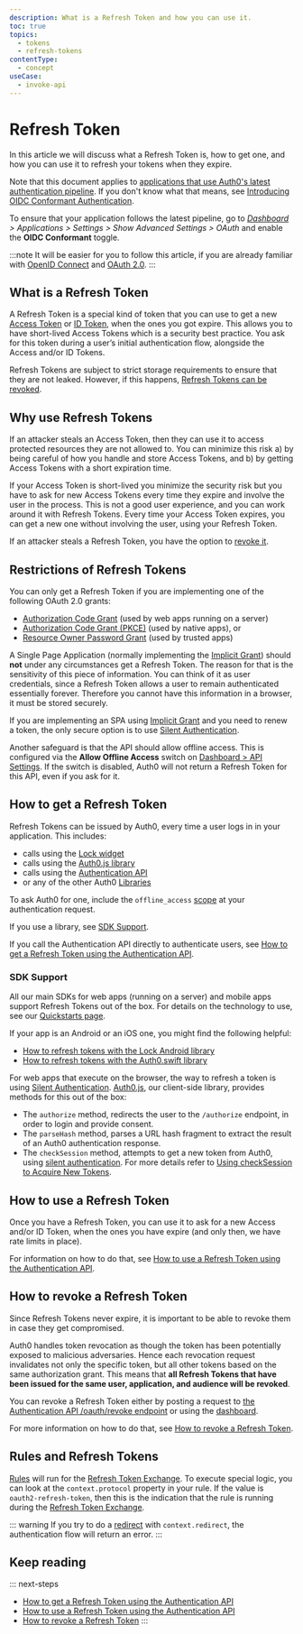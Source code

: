 ```yaml
---
description: What is a Refresh Token and how you can use it.
toc: true
topics:
  - tokens
  - refresh-tokens
contentType:
  - concept
useCase:
  - invoke-api
---
```


# Refresh Token

In this article we will discuss what a Refresh Token is, how to get one, and how you can use it to refresh your tokens when they expire.

Note that this document applies to [applications that use Auth0's latest authentication pipeline](/api-auth/tutorials/adoption/oidc-conformant). If you don't know what that means, see [Introducing OIDC Conformant Authentication](/api-auth/intro).

To ensure that your application follows the latest pipeline, go to *[Dashboard](${manage_url}) > Applications > Settings > Show Advanced Settings > OAuth* and enable the **OIDC Conformant** toggle.

:::note
It will be easier for you to follow this article, if you are already familiar with [OpenID Connect](/protocols/oidc) and [OAuth 2.0](/protocols/oauth2).
:::

## What is a Refresh Token

A Refresh Token is a special kind of token that you can use to get a new [Access Token](/tokens/access-token) or [ID Token](/tokens/id-token), when the ones you got expire. This allows you to have short-lived Access Tokens which is a security best practice. You ask for this token during a user’s initial authentication flow, alongside the Access and/or ID Tokens.

Refresh Tokens are subject to strict storage requirements to ensure that they are not leaked. However, if this happens, [Refresh Tokens can be revoked](#how-to-revoke-a-refresh-token).

## Why use Refresh Tokens

If an attacker steals an Access Token, then they can use it to access protected resources they are not allowed to. You can minimize this risk a) by being careful of how you handle and store Access Tokens, and b) by getting Access Tokens with a short expiration time. 

If your Access Token is short-lived you minimize the security risk but you have to ask for new Access Tokens every time they expire and involve the user in the process. This is not a good user experience, and you can work around it with Refresh Tokens. Every time your Access Token expires, you can get a new one without involving the user, using your Refresh Token.

If an attacker steals a Refresh Token, you have the option to [revoke it](#how-to-revoke-a-refresh-token).

## Restrictions of Refresh Tokens

You can only get a Refresh Token if you are implementing one of the following OAuth 2.0 grants:
- [Authorization Code Grant](/api-auth/grant/authorization-code) (used by web apps running on a server)
- [Authorization Code Grant (PKCE)](/api-auth/grant/authorization-code-pkce) (used by native apps), or 
- [Resource Owner Password Grant](/api-auth/grant/password) (used by trusted apps)

A Single Page Application (normally implementing the [Implicit Grant](/api-auth/grant/implicit)) should **not** under any circumstances get a Refresh Token. The reason for that is the sensitivity of this piece of information. You can think of it as user credentials, since a Refresh Token allows a user to remain authenticated essentially forever. Therefore you cannot have this information in a browser, it must be stored securely.

If you are implementing an SPA using [Implicit Grant](/api-auth/grant/implicit) and you need to renew a token, the only secure option is to use [Silent Authentication](/api-auth/tutorials/silent-authentication).

Another safeguard is that the API should allow offline access. This is configured via the **Allow Offline Access** switch on [Dashboard > API Settings](${manage_url}/#/apis). If the switch is disabled, Auth0 will not return a Refresh Token for this API, even if you ask for it.

## How to get a Refresh Token

Refresh Tokens can be issued by Auth0, every time a user logs in in your application. This includes:
- calls using the [Lock widget](/libraries/lock)
- calls using the [Auth0.js library](/libraries/auth0js)
- calls using the [Authentication API](/api/authentication)
- or any of the other Auth0 [Libraries](/libraries)

To ask Auth0 for one, include the `offline_access` [scope](/scopes) at your authentication request.

If you use a library, see [SDK Support](#sdk-support). 

If you call the Authentication API directly to authenticate users, see [How to get a Refresh Token using the Authentication API](/tokens/refresh-token/get-refresh-token-using-api).

### SDK Support

All our main SDKs for web apps (running on a server) and mobile apps support Refresh Tokens out of the box. For details on the technology to use, see our [Quickstarts page](/quickstarts). 

If your app is an Android or an iOS one, you might find the following helpful:
- [How to refresh tokens with the Lock Android library](/libraries/lock-android/refresh-jwt-tokens)
- [How to refresh tokens with the Auth0.swift library](/libraries/auth0-swift/save-and-refresh-jwt-tokens)

For web apps that execute on the browser, the way to refresh a token is using [Silent Authentication](/api-auth/tutorials/silent-authentication). [Auth0.js](/libraries/auth0js), our client-side library, provides methods for this out of the box:
- The `authorize` method, redirects the user to the `/authorize` endpoint, in order to login and provide consent.
- The `parseHash` method, parses a URL hash fragment to extract the result of an Auth0 authentication response.
- The `checkSession` method, attempts to get a new token from Auth0, using [silent authentication](/api-auth/tutorials/silent-authentication). For more details refer to [Using checkSession to Acquire New Tokens](/libraries/auth0js#using-checksession-to-acquire-new-tokens).

## How to use a Refresh Token

Once you have a Refresh Token, you can use it to ask for a new Access and/or ID Token, when the ones you have expire (and only then, we have rate limits in place).

For information on how to do that, see [How to use a Refresh Token using the Authentication API](/tokens/refresh-token/use-refresh-token-using-api).

## How to revoke a Refresh Token

Since Refresh Tokens never expire, it is important to be able to revoke them in case they get compromised.

Auth0 handles token revocation as though the token has been potentially exposed to malicious adversaries. Hence each revocation request invalidates not only the specific token, but all other tokens based on the same authorization grant. This means that **all Refresh Tokens that have been issued for the same user, application, and audience will be revoked**.

You can revoke a Refresh Token either by posting a request to [the Authentication API /oauth/revoke endpoint](/api/authentication#revoke-refresh-token) or using the [dashboard](${manage_url}).

For more information on how to do that, see [How to revoke a Refresh Token](/tokens/refresh-token/revoke-refresh-token).

## Rules and Refresh Tokens

[Rules](/rules) will run for the [Refresh Token Exchange](#use-a-refresh-token). To execute special logic, you can look at the `context.protocol` property in your rule. If the value is `oauth2-refresh-token`, then this is the indication that the rule is running during the [Refresh Token Exchange](#use-a-refresh-token).

::: warning
If you try to do a <a href="/rules/redirect">redirect</a> with <code>context.redirect</code>, the authentication flow will return an error.
:::

## Keep reading

::: next-steps
* [How to get a Refresh Token using the Authentication API](/tokens/refresh-token/get-refresh-token-using-api)
* [How to use a Refresh Token using the Authentication API](/tokens/refresh-token/use-refresh-token-using-api)
* [How to revoke a Refresh Token](/tokens/refresh-token/revoke-refresh-token)
:::
